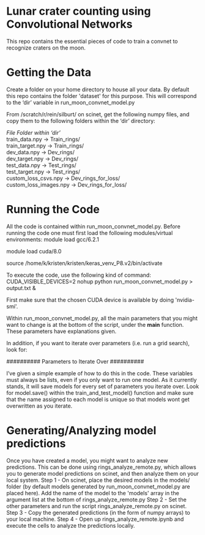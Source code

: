 # Lunar crater counting using Convolutional Networks

This repo contains the essential pieces of code to train a convnet to recognize craters on the moon. 

# Getting the Data
Create a folder on your home directory to house all your data. By default this repo contains the folder 'dataset' for this purpose. This will correspond to the ‘dir’ variable in run_moon_convnet_model.py

From /scratch/r/rein/silburt/ on scinet, get the following numpy files, and copy them to the following folders within the ‘dir’ directory:

*File*				*Folder within ‘dir’*  
train_data.npy   	->	Train_rings/  
train_target.npy   	-> 	Train_rings/  
dev_data.npy		->	Dev_rings/  
dev_target.npy		->	Dev_rings/  
test_data.npy		->	Test_rings/  
test_target.npy		->	Test_rings/  
custom_loss_csvs.npy	->	Dev_rings_for_loss/  
custom_loss_images.npy	->	Dev_rings_for_loss/  

# Running the Code
All the code is contained within run_moon_convnet_model.py. Before running the code one must first load the following modules/virtual environments:
module load gcc/6.2.1 

module load cuda/8.0

source /home/k/kristen/kristen/keras_venv_P8.v2/bin/activate 

To execute the code, use the following kind of command: CUDA_VISIBLE_DEVICES=2 nohup python run_moon_convnet_model.py > output.txt &

First make sure that the chosen CUDA device is available by doing 'nvidia-smi'.

Within run_moon_convnet_model.py, all the main parameters that you might want to change is at the bottom of the script, under the __main__ function. These parameters have explanations given. 

In addition, if you want to iterate over parameters (i.e. run a grid search), look for:

########## Parameters to Iterate Over ########## 

I’ve given a simple example of how to do this in the code. These variables must always be lists, even if you only want to run one model. As it currently stands, it will save models for every set of parameters you iterate over. Look for model.save() within the train_and_test_model() function and make sure that the name assigned to each model is unique so that models wont get overwritten as you iterate.

# Generating/Analyzing model predictions
Once you have created a model, you might want to analyze new predictions. This can be done using rings_analyze_remote.py, which allows you to generate model predictions on scinet, and then analyze them on your local system. 
Step 1 - On scinet, place the desired models in the models/ folder (by default models generated by run_moon_convnet_model.py are placed here). Add the name of the model to the 'models' array in the argument list at the bottom of rings_analyze_remote.py
Step 2 - Set the other parameters and run the script rings_analyze_remote.py on scinet.
Step 3 - Copy the generated predictions (in the form of numpy arrays) to your local machine.
Step 4 - Open up rings_analyze_remote.ipynb and execute the cells to analyze the predictions locally. 
